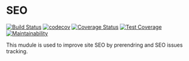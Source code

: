 # SEO

[![Build Status](https://travis-ci.com/pluf/seo.svg?branch=master)](https://travis-ci.com/pluf/seo)
[![codecov](https://codecov.io/gh/pluf/seo/branch/master/graph/badge.svg)](https://codecov.io/gh/pluf/seo)
[![Coverage Status](https://coveralls.io/repos/github/pluf/seo/badge.svg)](https://coveralls.io/github/pluf/seo)
[![Test Coverage](https://api.codeclimate.com/v1/badges/513f356bdf26065cc009/test_coverage)](https://codeclimate.com/github/pluf/http2/test_coverage)
[![Maintainability](https://api.codeclimate.com/v1/badges/513f356bdf26065cc009/maintainability)](https://codeclimate.com/github/pluf/http2/maintainability)


This mudule is used to improve site SEO by prerendring and SEO issues tracking.


